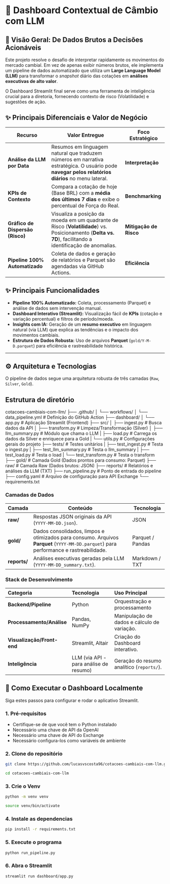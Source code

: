 # 🧠 Dashboard Contextual de Câmbio com LLM

## 🚀 Visão Geral: De Dados Brutos a Decisões Acionáveis

Este projeto resolve o desafio de interpretar rapidamente os movimentos do mercado cambial. Em vez de apenas exibir números brutos, ele implementa um pipeline de dados automatizado que utiliza um **Large Language Model (LLM)** para transformar o *snapshot* diário das cotações em **análises executivas de alto valor**.

O Dashboard Streamlit final serve como uma ferramenta de inteligência crucial para a diretoria, fornecendo contexto de risco (Volatilidade) e sugestões de ação.

## ✨ Principais Diferenciais e Valor de Negócio

| Recurso | Valor Entregue | Foco Estratégico | 
| ----- | ----- | ----- | 
| **Análise da LLM por Data** | Resumos em linguagem natural que traduzem números em narrativa estratégica. O usuário pode **navegar pelos relatórios diários** no menu lateral. | **Interpretação** | 
| **KPIs de Contexto** | Compara a cotação de hoje (Base BRL) com a **média dos últimos 7 dias** e exibe o percentual de Força do Real. | **Benchmarking** | 
| **Gráfico de Dispersão (Risco)** | Visualiza a posição da moeda em um quadrante de Risco (**Volatilidade**) vs. Posicionamento (**Delta vs. 7D**), facilitando a identificação de anomalias. | **Mitigação de Risco** | 
| **Pipeline 100% Automatizado** | Coleta de dados e geração de relatórios e Parquet são agendadas via GitHub Actions. | **Eficiência** | 

## ✨ Principais Funcionalidades

- **Pipeline 100% Automatizado:** Coleta, processamento (Parquet) e análise de dados sem intervenção manual.
- **Dashboard Interativo (Streamlit):** Visualização fácil de **KPIs** (cotação e variação percentual) e filtros de período/moeda.
- **Insights com IA:** Geração de um **resumo executivo** em linguagem natural (via LLM) que explica as tendências e o impacto dos movimentos cambiais.
- **Estrutura de Dados Robusta:** Uso de arquivos **Parquet** (`gold/Y-M-D.parquet`) para eficiência e rastreabilidade histórica.

---

## ⚙️ Arquitetura e Tecnologias

O pipeline de dados segue uma arquitetura robusta de três camadas (`Raw`, `Silver`, `Gold`).

## Estrutura de diretório


cotacoes-cambiais-com-llm/
├── .github/
│   └── workflows/
│       └── data_pipeline.yml  # Definição do GitHub Action
├── dashboard/
│   └── app.py                 # Aplicação Streamlit (Frontend)
├── src/
│   ├── ingest.py              # Busca dados da API
│   ├── transform.py           # Limpeza/Transformação (Silver)
│   ├── llm_summary.py         # Módulo que chama o LLM
|   ├── load.py                # Carrega os dados da Silver e enriquece para a Gold
|   └──  utils.py              # Configurações gerais do projeto
├── tests/                     # Testes unitários
|   ├── test_ingest.py         # Testa o ingest.py
|   ├── test_llm_summary.py    # Testa o llm_summary
|   ├── test_load.py           # Testa o load
|   └── test_transform.py      # Testa o transform
├── gold/                      # Camada Gold (Dados prontos para consumo: Parquet)
├── raw/                       # Camada Raw (Dados brutos: JSON)
├── reports/                   # Relatórios e análises da LLM (TXT)
├── run_pipeline.py            # Ponto de entrada do pipeline
├── config.yaml                # Arquivo de configuração para API Exchange
└── requirements.txt

### Camadas de Dados

| Camada | Conteúdo | Tecnologia | 
| ----- | ----- | ----- | 
| **raw/** | Respostas JSON originais da API (`YYYY-MM-DD.json`). | JSON | 
| **gold/** | Dados consolidados, limpos e otimizados para consumo. Arquivos **Parquet** (`YYYY-MM-DD.parquet`) para performance e rastreabilidade. | Parquet / Pandas | 
| **reports/** | Análises executivas geradas pela LLM (`YYYY-MM-DD_summary.txt`). | Markdown / TXT | 

### Stack de Desenvolvimento

| Categoria | Tecnologia | Uso Principal | 
| :--- | :--- | :--- | 
| **Backend/Pipeline** | Python | Orquestração e processamento | 
| **Processamento/Análise** | Pandas, NumPy | Manipulação de dados e cálculo de variação. | 
| **Visualização/Front-end** | Streamlit, Altair | Criação do Dashboard interativo. | 
| **Inteligência** | LLM (via API - para análise de resumo) | Geração do resumo analítico (`reports/`). | 

## 🚀 Como Executar o Dashboard Localmente

Siga estes passos para configurar e rodar o aplicativo Streamlit.

### 1. Pré-requisitos

- Certifique-se de que você tem o Python instalado
- Necessário uma chave de API da OpenAI
- Necessário uma chave de API do Exchange
- Necessário configura-los como variáveis de ambiente


### 2. Clone do repositório

```bash
git clone https://github.com/lucasvscosta96/cotacoes-cambiais-com-llm.git

cd cotacoes-cambiais-com-llm
```

### 3. Crie o Venv

```bash
python -m venv venv

source venv/bin/activate
```
### 4. Instale as dependencias

```bash
pip install -r requirements.txt
```

### 5. Execute o programa
```bash
python run_pipeline.py
```

### 6. Abra o Streamlit
```bash
streamlit run dashboard/app.py
```
